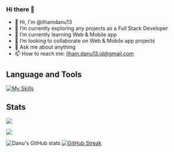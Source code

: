 ### Hi there 👋


<!-- **ilhamdanu13/ilhamdanu13** is a ✨ _special_ ✨ repository because its `README.md` (this file) appears on your GitHub profile.

Here are some ideas to get you started: -->
- 👋 Hi, I'm @ilhamdanu13
- 🔭 I’m currently exploring any projects as a Full Stack Developer
- 🌱 I’m currently learning Web & Mobile app
- 👯 I’m looking to collaborate on Web & Mobile app projects
- 💬 Ask me about anything
- 📫 How to reach me: ilham.danu13.id@gmail.com

## Language and Tools

[![My Skills](https://skills.thijs.gg/icons?i=javascript,redux,tailwind,react,next,html,css,express,nodejs,postgres,supabase,postman,vscode,androidstudio&theme=dark)](https://skills.thijs.gg)

## Stats

<!-- [![Top Langs](https://github-readme-stats.vercel.app/api/top-langs/?username=ilhamdanu13&exclude_repo=movie-recommendation-collaborative-filtering,movie-recommendation-content-based-filtering,movie-recommendation-demographic-filtering,autoencoder,topic-modelling-using-lsa-and-lda,feature-extraction-with-dimensionality-reduction,Breast-Cancer-Classification-with-PCA-using-PyTorch,RNN-with-PyTorch,Multilabel-Panorama-Classification-with-Transfer-Learning-using-PyTorch,Pest-Classification-with-CNN-using-PyTorch,Neural-Network-with-PyTorch,SMS-Spam-Classifier,Document-Similarity-and-Keyword-Extraction,XGBoost-for-Regression,Random-Forest-Classifier,Random-Forest-Regressor,Support-Vector-Classifier,Support-Vector-Regression,Transfer-Learning-with-PyTorch,Multiclass-Classification,ElasticNet,Project-Simple-ETL-with-Pandas,Data-Science-Telco-Data-Cleansing,best-streaming-service,polynomial-regression,Image-Recognition-with-Machine-Learning,ilhamdanu13.github.io)](https://github.com/ilhamdanu13/github-readme-stats)  -->

![](http://github-profile-summary-cards.vercel.app/api/cards/most-commit-language?username=ilhamdanu13&theme=vue)

![](http://github-profile-summary-cards.vercel.app/api/cards/profile-details?username=ilhamdanu13&theme=vue) 

![Danu's GitHub stats](https://github-readme-stats.vercel.app/api?username=ilhamdanu13&show_icons=true&theme=vue) [![GitHub Streak](https://streak-stats.demolab.com/?user=ilhamdanu13&1&theme=vue)](https://git.io/streak-stats)
